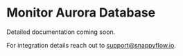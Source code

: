 # Monitor Aurora Database

Detailed documentation coming soon.

For integration details reach out to [support@snappyflow.io](mailto:support@snappyflow.io).
